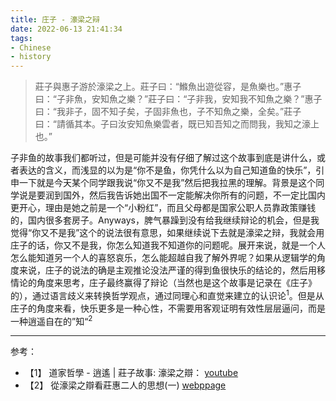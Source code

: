 ```yaml
---
title: 庄子 - 濠梁之辩
date: 2022-06-13 21:41:34
tags:
- Chinese
- history
---
```


> 莊子與惠子游於濠梁之上。莊子曰：“鰷魚出遊從容，是魚樂也。”惠子曰：“子非魚，安知魚之樂？”莊子曰：“子非我，安知我不知魚之樂？”惠子曰：“我非子，固不知子矣，子固非魚也，子不知魚之樂，全矣。”莊子曰：“請循其本。子曰汝安知魚樂雲者，既已知吾知之而問我，我知之濠上也。”

子非鱼的故事我们都听过，但是可能并没有仔细了解过这个故事到底是讲什么，或者表达的含义，而浅显的以为是“你不是鱼，你凭什么以为自己知道鱼的快乐”，引申一下就是今天某个同学跟我说“你又不是我”然后把我拉黑的理解。背景是这个同学说是要润到国外，然后我告诉她出国不一定能解决你所有的问题，不一定比国内更开心，理由是她之前是一个“小粉红”，而且父母都是国家公职人员靠政策赚钱的，国内很多套房子。Anyways，脾气暴躁到没有给我继续辩论的机会，但是我觉得“你又不是我”这个的说法很有意思，如果继续说下去就是濠梁之辩，我就会用庄子的话，你又不是我，你怎么知道我不知道你的问题呢。展开来说，就是一个人怎么能知道另一个人的喜怒哀乐，怎么能超越自我了解外界呢？如果从逻辑学的角度来说，庄子的说法的确是主观推论没法严谨的得到鱼很快乐的结论的，然后用移情论的角度来思考，庄子最终赢得了辩论（当然也是这个故事是记录在《庄子》的），通过语言歧义来转换哲学观点，通过同理心和直觉来建立的认识论<sup>1</sup>。但是从庄子的角度来看，快乐更多是一种心性，不需要用客观证明有效性层层逼问，而是一种逍遥自在的”知“<sup>2</sup>

---

参考：

* 【1】 道家哲學 - 逍遙 | 莊子故事: 濠梁之辯： [youtube](https://www.youtube.com/watch?v=32TYV1HMvD8&ab_channel=%E6%83%85%E5%8B%95%E5%93%B2%E5%AD%B8)
* 【2】 從濠梁之辯看莊惠二人的思想(一) [webppage](ttps://club.ntu.edu.tw/~davidhsu/Lao-Chuang-Lecture/discuss_10/report/ChuangTzuAndHuiTzu_1.html)
